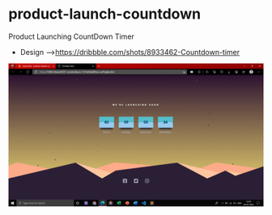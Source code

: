 # product-launch-countdown
Product Launching CountDown Timer

- Design -->https://dribbble.com/shots/8933462-Countdown-timer

![Timer](https://github.com/shivam66151/product-launch-countdown/blob/main/Screenshot%20(133).png)